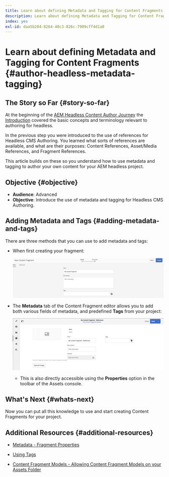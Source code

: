 ```yaml
---
title: Learn about defining Metadata and Tagging for Content Fragments
description: Learn about defining Metadata and Tagging for Content Fragments
index: yes
exl-id: daa5b284-8264-48c3-826c-7909cff4d1a0
---
```

# Learn about defining Metadata and Tagging for Content Fragments {#author-headless-metadata-tagging}

## The Story so Far {#story-so-far}

At the beginning of the [AEM Headless Content Author Journey](overview.md) the [Introduction](introduction.md) covered the basic concepts and terminology relevant to authoring for headless.

In the previous step you were introduced to the use of references for Headless CMS Authoring. You learned what sorts of references are available, and what are their purposes: Content References, Asset/Media References, and Fragment References.

This article builds on these so you understand how to use metadata and tagging to author your own content for your AEM headless project.

## Objective {#objective}

* **Audience**: Advanced
* **Objective**: Introduce the use of metadata and tagging for Headless CMS Authoring. 

## Adding Metadata and Tags {#adding-metadata-and-tags}

There are three methods that you can use to add metadata and tags:

* When first creating your fragment:

  ![Create Content Fragment - provide Name](/help/journey-headless/author/assets/headless-journey-author-content-fragment-03.png)
  
* The **Metadata** tab of the Content Fragment editor allows you to add both various fields of metadata, and predefined **Tags** from your project: 

  ![Content Fragment Editor - Metadata](/help/journey-headless/author/assets/headless-journey-author-metadata-01.png)

  * This is also directly accessible using the **Properties** option in the toolbar of the Assets console.

## What's Next {#whats-next}

Now you can put all this knowledge to use and start creating Content Fragments for your project.

## Additional Resources {#additional-resources}

* [Metadata - Fragment Properties](/help/assets/content-fragments/content-fragments-metadata.md)
  
* [Using Tags](/help/sites-authoring/tags.md)

* [Content Fragment Models - Allowing Content Fragment Models on your Assets Folder](/help/assets/content-fragments/content-fragments-models.md#allowing-content-fragment-models-assets-folder)

